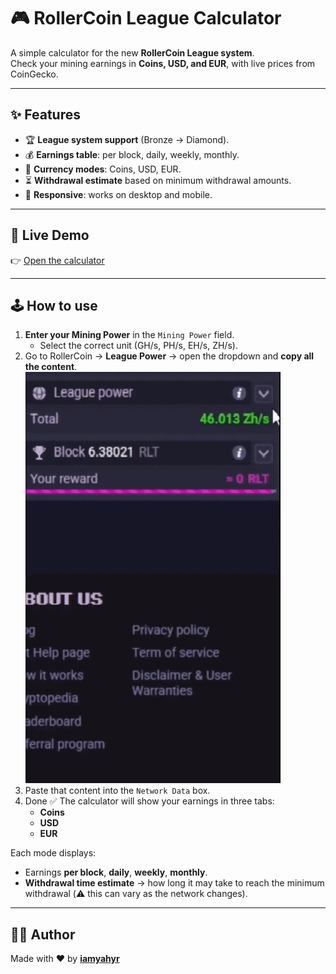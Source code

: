 # 🎮 RollerCoin League Calculator

A simple calculator for the new **RollerCoin League system**.  
Check your mining earnings in **Coins, USD, and EUR**, with live prices from CoinGecko.  

---

## ✨ Features
- 🏆 **League system support** (Bronze → Diamond).  
- 💰 **Earnings table**: per block, daily, weekly, monthly.  
- 💱 **Currency modes**: Coins, USD, EUR.  
- ⏳ **Withdrawal estimate** based on minimum withdrawal amounts.  
- 📱 **Responsive**: works on desktop and mobile.  

---

## 🚀 Live Demo
👉 [Open the calculator](https://iamyahyr.github.io/rollercoin-league-calculator/)  

---

## 🕹️ How to use
1. **Enter your Mining Power** in the `Mining Power` field.  
   - Select the correct unit (GH/s, PH/s, EH/s, ZH/s).  
2. Go to RollerCoin → **League Power** → open the dropdown and **copy all the content**.  
    ![Demo](demo.gif)
3. Paste that content into the `Network Data` box.  
4. Done ✅ The calculator will show your earnings in three tabs:  
   - **Coins**  
   - **USD**  
   - **EUR**  

Each mode displays:  
- Earnings **per block**, **daily**, **weekly**, **monthly**.  
- **Withdrawal time estimate** → how long it may take to reach the minimum withdrawal (⚠️ this can vary as the network changes).  

---

## 👨‍💻 Author
Made with ❤️ by [**iamyahyr**](https://rollercoin.com/p/iamyahyr)  
